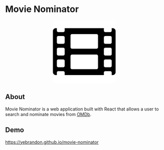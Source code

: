 # Movie Nominator

<p align="center">
  <img src="client/src/img/logo.png" alt="Logo" width="200">
</p>

## About

Movie Nominator is a web application built with React that allows a user to search and nominate movies from <a href = 'http://www.omdbapi.com/'>OMDb</a>.

## Demo

https://yebrandon.github.io/movie-nominator

